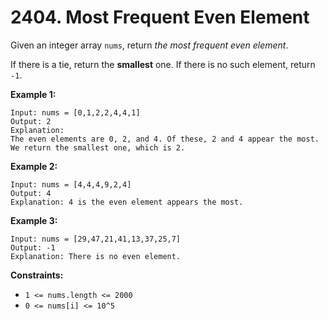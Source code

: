 # 2404. Most Frequent Even Element

Given an integer array `nums`, return *the most frequent even element*.

If there is a tie, return the **smallest** one. If there is no such element, return `-1`.

**Example 1:**

```()
Input: nums = [0,1,2,2,4,4,1]
Output: 2
Explanation:
The even elements are 0, 2, and 4. Of these, 2 and 4 appear the most.
We return the smallest one, which is 2.
```

**Example 2:**

```()
Input: nums = [4,4,4,9,2,4]
Output: 4
Explanation: 4 is the even element appears the most.
```

**Example 3:**

```()
Input: nums = [29,47,21,41,13,37,25,7]
Output: -1
Explanation: There is no even element.
```

**Constraints:**

- `1 <= nums.length <= 2000`
- `0 <= nums[i] <= 10^5`
